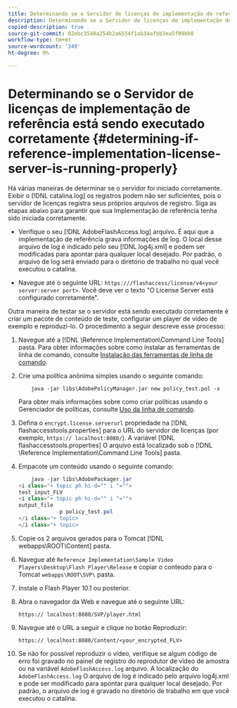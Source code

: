 ```yaml
---
title: Determinando se o Servidor de licenças de implementação de referência está sendo executado corretamente
description: Determinando se o Servidor de licenças de implementação de referência está sendo executado corretamente
copied-description: true
source-git-commit: 02ebc3548a254b2a6554f1ab34afbb3ea5f09bb8
workflow-type: tm+mt
source-wordcount: '349'
ht-degree: 0%

---
```


# Determinando se o Servidor de licenças de implementação de referência está sendo executado corretamente {#determining-if-reference-implementation-license-server-is-running-properly}

Há várias maneiras de determinar se o servidor foi iniciado corretamente. Exibir o [!DNL catalina.log] os registros podem não ser suficientes, pois o servidor de licenças registra seus próprios arquivos de registro. Siga as etapas abaixo para garantir que sua Implementação de referência tenha sido iniciada corretamente.

* Verifique o seu [!DNL AdobeFlashAccess.log] arquivo. É aqui que a implementação de referência grava informações de log. O local desse arquivo de log é indicado pelo seu [!DNL log4j.xml] e podem ser modificadas para apontar para qualquer local desejado. Por padrão, o arquivo de log será enviado para o diretório de trabalho no qual você executou o catalina.

* Navegue até o seguinte URL: `https:///flashaccess/license/v4<your server:server port>`. Você deve ver o texto &quot;O License Server está configurado corretamente&quot;.

Outra maneira de testar se o servidor está sendo executado corretamente é criar um pacote de conteúdo de teste, configurar um player de vídeo de exemplo e reproduzi-lo. O procedimento a seguir descreve esse processo:

1. Navegue até a [!DNL \Reference Implementation\Command Line Tools] pasta. Para obter informações sobre como instalar as ferramentas de linha de comando, consulte [Instalação das ferramentas de linha de comando](../aaxs-reference-implementations/command-line-tools/aaxs-ref-impl-command-line-overview.md#installing-the-command-line-tools).

1. Crie uma política anônima simples usando o seguinte comando:

   ```
       java -jar libs\AdobePolicyManager.jar new policy_test.pol -x
   ```

   Para obter mais informações sobre como criar políticas usando o Gerenciador de políticas, consulte [Uso da linha de comando](../aaxs-reference-implementations/command-line-tools/policy-manager/command-line-usage.md).

1. Defina o `encrypt.license.serverurl` propriedade na [!DNL flashaccesstools.properties] para o URL do servidor de licenças (por exemplo, `https:// localhost:8080/`). A variável [!DNL flashaccesstools.properties] O arquivo está localizado sob o [!DNL \Reference Implementation\Command Line Tools] pasta.

1. Empacote um conteúdo usando o seguinte comando:

   ```java
       java -jar libs\AdobePackager.jar  
   <i class="+ topic ph hi-d="" i "="">
   test_input_FLV  
   <i class="+ topic ph hi-d="" i "="">
   output_file  
               -p policy_test.pol 
   </i class="+ topic> 
   </i class="+ topic>
   ```

1. Copie os 2 arquivos gerados para o Tomcat [!DNL webapps\ROOT\Content] pasta.
1. Navegue até `Reference Implementation\Sample Video Players\Desktop\Flash Player\Release` e copiar o conteúdo para o Tomcat `webapps\ROOT\SVP\` pasta.
1. Instale o Flash Player 10.1 ou posterior.
1. Abra o navegador da Web e navegue até o seguinte URL:

   `https:// localhost:8080/SVP/player.html`
1. Navegue até o URL a seguir e clique no botão Reproduzir:

   `https:// localhost:8080/Content/<your_encrypted_FLV>`
1. Se não for possível reproduzir o vídeo, verifique se algum código de erro foi gravado no painel de registro do reprodutor de vídeo de amostra ou na variável `AdobeFlashAccess.log` arquivo. A localização do `AdobeFlashAccess.log` O arquivo de log é indicado pelo arquivo log4j.xml e pode ser modificado para apontar para qualquer local desejado. Por padrão, o arquivo de log é gravado no diretório de trabalho em que você executou o catalina.
